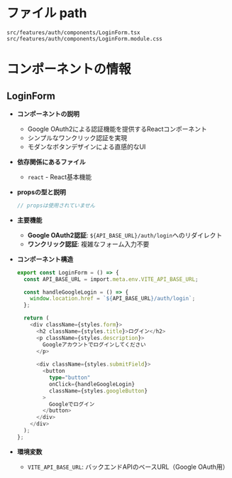 # ファイル path

```
src/features/auth/components/LoginForm.tsx
src/features/auth/components/LoginForm.module.css
```

# コンポーネントの情報

## LoginForm

- **コンポーネントの説明**
  - Google OAuth2による認証機能を提供するReactコンポーネント
  - シンプルなワンクリック認証を実現
  - モダンなボタンデザインによる直感的なUI

- **依存関係にあるファイル**
  - `react` - React基本機能

- **propsの型と説明**
  ```typescript
  // propsは使用されていません
  ```

- **主要機能**
  - **Google OAuth2認証**: `${API_BASE_URL}/auth/login`へのリダイレクト
  - **ワンクリック認証**: 複雑なフォーム入力不要

- **コンポーネント構造**
  ```typescript
  export const LoginForm = () => {
    const API_BASE_URL = import.meta.env.VITE_API_BASE_URL;

    const handleGoogleLogin = () => {
      window.location.href = `${API_BASE_URL}/auth/login`;
    };

    return (
      <div className={styles.form}>
        <h2 className={styles.title}>ログイン</h2>
        <p className={styles.description}>
          Googleアカウントでログインしてください
        </p>
        
        <div className={styles.submitField}>
          <button
            type="button"
            onClick={handleGoogleLogin}
            className={styles.googleButton}
          >
            Googleでログイン
          </button>
        </div>
      </div>
    );
  };
  ```

- **環境変数**
  - `VITE_API_BASE_URL`: バックエンドAPIのベースURL（Google OAuth用）